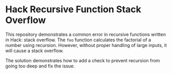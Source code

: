 # Hack Recursive Function Stack Overflow

This repository demonstrates a common error in recursive functions written in Hack: stack overflow. The `foo` function calculates the factorial of a number using recursion.  However, without proper handling of large inputs, it will cause a stack overflow.

The solution demonstrates how to add a check to prevent recursion from going too deep and fix the issue.
